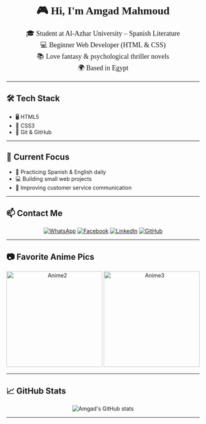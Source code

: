<link href="https://fonts.googleapis.com/css2?family=Press+Start+2P&display=swap" rel="stylesheet">

<div align="center" style="font-family: 'Press Start 2P', cursive;">

# 🎮 Hi, I'm **Amgad Mahmoud**  

</div>

<p align="center" style="font-size:18px; font-family: 'Press Start 2P', cursive;">
🎓 Student at Al-Azhar University – Spanish Literature  
<br>
💻 Beginner Web Developer (HTML & CSS)  
<br>
📚 Love fantasy & psychological thriller novels  
<br>
🌍 Based in Egypt  
</p>

---

## 🛠 Tech Stack
- 🖥️ HTML5  
- 🎨 CSS3  
- 🐙 Git & GitHub  

---

## 📌 Current Focus
- 📖 Practicing Spanish & English daily  
- 💻 Building small web projects  
- 🎤 Improving customer service communication  

---

## 📫 Contact Me  

<p align="center">
<a href="https://wa.me/201554204377"><img src="https://img.icons8.com/color/48/whatsapp--v1.png" alt="WhatsApp"/></a>
<a href="https://www.facebook.com/profile.php?id=61563876505298"><img src="https://img.icons8.com/fluency/48/facebook-new.png" alt="Facebook"/></a>
<a href="https://www.linkedin.com/in/امجد-محمود-31b726379"><img src="https://img.icons8.com/color/48/linkedin.png" alt="LinkedIn"/></a>
<a href="https://github.com/amgadmahmmoud"><img src="https://img.icons8.com/glyph-neue/48/github.png" alt="GitHub"/></a>
</p>

---

## 📷 Favorite Anime Pics  

<p align="center">
  <img src="https://d26e3f10zvrezp.cloudfront.net/Gallery/62c68684-2fab-4aa4-8c03-c272392e1871-1024x576.webp" alt="Anime2" width="250"/>
  <img src="https://pic.i7lm.com/wp-content/uploads/2019/12/%D8%A7%D9%86%D9%85%D9%8A-%D9%83%D9%8A%D9%88%D8%AA16.jpg" alt="Anime3" width="250"/>
</p>

---

## 📈 GitHub Stats
<div align="center">
  
![Amgad's GitHub stats](https://github-readme-stats.vercel.app/api?username=amgadmahmmoud&show_icons=true&theme=radical)

</div>

---
